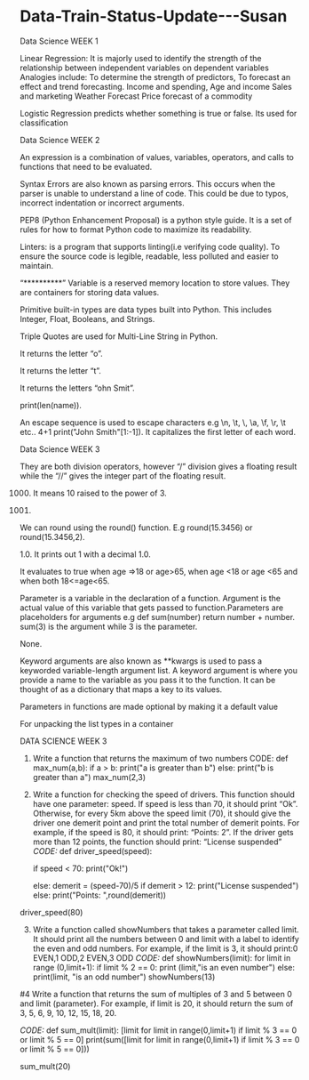 # Data-Train-Status-Update---Susan
Data Science WEEK 1 

Linear Regression:  It is majorly used to identify the strength of the relationship between independent variables on dependent variables
Analogies include: 
To determine the strength of predictors,
To forecast an effect and trend forecasting.
Income and spending, 
Age and income 
Sales and marketing
Weather Forecast
Price forecast of a commodity

Logistic Regression predicts whether something is true or false. Its used for classification



Data Science WEEK 2

An expression is a combination of values, variables, operators, and calls to functions that need to be evaluated.

Syntax Errors are also known as parsing errors. This occurs when the parser is unable to understand a line of code. This could be due to typos, incorrect indentation or incorrect arguments.

PEP8 (Python Enhancement Proposal)  is a python style guide. It is a set of rules for how to format Python code to maximize its readability.

Linters: is a program that supports linting(i.e verifying code quality). To ensure the source code is legible, readable, less polluted and easier to maintain.

“**********”
Variable is a reserved memory location to store values. They are containers for storing data values.

Primitive built-in types are data types built into Python. This includes Integer, Float, Booleans, and Strings.

Triple Quotes are used for Multi-Line String in Python.

It returns the letter “o”.

 It returns the letter “t”.
 
 It returns the letters “ohn Smit”.
 
 print(len(name)).
 
 An escape sequence is used to escape characters e.g \n, \t, \\, \a, \f, \r, \t etc..
 4+1
print("John Smith"[1:-1]). It capitalizes the first letter of each word.




Data Science WEEK 3

They are both division operators, however “/” division gives a floating result while the “//” gives the integer part of the floating result.

1000. It means 10 raised to the power of 3.

3.

We can round using the round() function. E.g round(15.3456) or round(15.3456,2).

1.0.  It prints out 1 with a decimal 1.0.

It evaluates to true when age =>18 or age>65, when age <18 or age <65 and when both 18<=age<65.

Parameter is a variable in the declaration of a function. Argument is the actual value of this variable that gets passed to function.Parameters are placeholders for arguments e.g def sum(number) return number + number. sum(3) is the argument while 3 is the parameter.

None.

Keyword arguments are also known as **kwargs is used to pass a keyworded variable-length argument list. A keyword argument is where you provide a name to the variable as you pass it to the function. It can be thought of as a dictionary that maps a key to its values.

Parameters in functions are made optional by making it a default value
 
For unpacking the list types in a container


DATA SCIENCE WEEK 3

1. Write a function that returns the maximum of two numbers
CODE:
def max_num(a,b):
     if a > b:
          print("a is greater than b")
     else:
        print("b is greater than a")
max_num(2,3)

2. Write a function for checking the speed of drivers. This function should have one parameter: speed. 
If speed is less than 70, it should print “Ok”.
Otherwise, for every 5km above the speed limit (70), it should give the driver one demerit point and print the total number of demerit points. For example, if the speed is 80, it should print: “Points: 2”.
If the driver gets more than 12 points, the function should print: “License suspended”
*CODE:*
def driver_speed(speed):
    
    if speed < 70:
        print("Ok!")
   
    else:
        demerit = (speed-70)/5
        if demerit > 12:
            print("License suspended")
        else:
            print("Points: ",round(demerit))
           
driver_speed(80)

3. Write a function called showNumbers that takes a parameter called limit. It should print all the numbers between 0 and limit with a label to identify the even and odd numbers. For example, if the limit is 3, it should print:0 EVEN,1 ODD,2 EVEN,3 ODD
*CODE:*
def showNumbers(limit):
  for limit in range (0,limit+1):
    if limit % 2 == 0:
      print (limit,"is an even number")
    else:
      print(limit, "is an odd number")
showNumbers(13)

#4 Write a function that returns the sum of multiples of 3 and 5 between 0 and limit (parameter). For example, if limit is 20, it should return the sum of 3, 5, 6, 9, 10, 12, 15, 18, 20.

*CODE:*
def sum_mult(limit):
  [limit for limit in range(0,limit+1) if limit % 3 == 0 or limit % 5 == 0]
  print(sum([limit for limit in range(0,limit+1) if limit % 3 == 0 or limit % 5 == 0]))

sum_mult(20)
